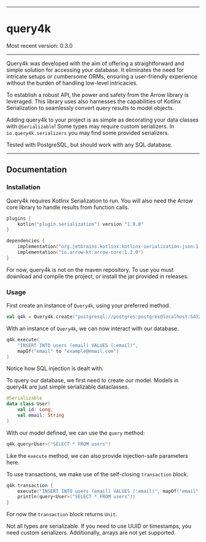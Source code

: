 
---

# query4k

Most recent version: 0.3.0

---

Query4k was developed with the aim of offering a straightforward and 
simple solution for accessing your database. 
It eliminates the need for intricate setups or cumbersome ORMs, 
ensuring a user-friendly experience without the burden of handling 
low-level intricacies.

To establish a robust API, the power and
safety from the Arrow library is leveraged. This
library uses also harnesses the capabilities
of Kotlinx Serialization to seamlessly convert query results to model objects. 

Adding query4k to your project is as simple as decorating your data classes 
with `@Serializable`! Some types may require custom serializers. In
`io.query4k.serializers` you may find some provided serializers.

Tested with PostgreSQL, but should work with any SQL database.

---
## Documentation


### Installation
Query4k requires Kotlinx Serialization to run. You will also need the Arrow core
library to handle results from function calls.

```kotlin
plugins {
    kotlin("plugin.serialization") version "1.9.0"
}

dependencies {
    implementation("org.jetbrains.kotlinx:kotlinx-serialization-json:1.5.1")
    implementation("io.arrow-kt:arrow-core:1.2.0")
}
```

For now, query4k is not on the maven repository. To use you must
download and compile the project, or install the jar provided in releases.

### Usage

First create an instance of `Query4k`, using your preferred method.
```kotlin
val q4k = Query4k.create("postgresql://postgres:postgres@localhost:5432/postgres")
```

With an instance of `Query4k`, we can now interact with our database.
```kotlin
q4k.execute(
    "INSERT INTO users (email) VALUES (:email)", 
    mapOf("email" to "example@email.com")
)
```

Notice how SQL injection is dealt with.

To query our database, we first need to create our model. Models in query4k are
just simple serializable dataclasses.
```kotlin
@Serializable
data class User(
    val id: Long,
    val email: String
)
```
With our model defined, we can use the `query` method:
```kotlin
q4k.query<User>("SELECT * FROM users")
```
Like the `execute` method, we can also provide injection-safe parameters here.

To use transactions, we make use of the self-closing `transaction` block.
```kotlin
q4k.transaction {
    execute("INSERT INTO users (email) VALUES (:email)", mapOf("email" to "example"))
    println(query<User>("SELECT * FROM users"))
}
```

For  now the `transaction` block returns `Unit`. 

Not all types are serializable. If you need to use UUID or timestamps, you need 
custom serializers.
Additionally, arrays are not yet supported.